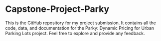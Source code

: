 # Capstone-Project-Parky
This is the GitHub repository for my project submission. It contains all the code, data, and documentation for the Parky: Dynamic Pricing for Urban Parking Lots project. Feel free to explore and provide any feedback.
